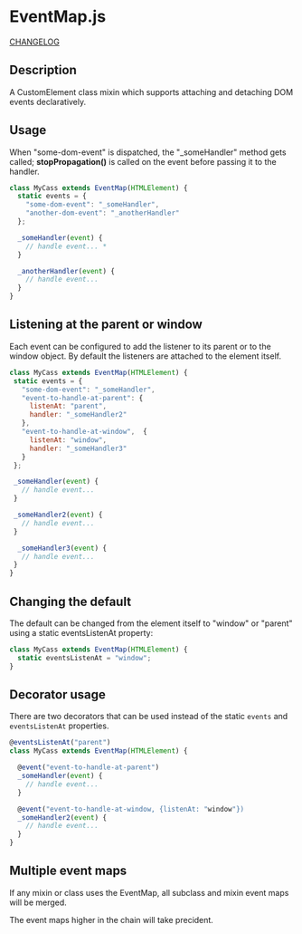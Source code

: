 # EventMap.js

[CHANGELOG](./CHANGELOG.md)


## Description
A CustomElement class mixin which supports attaching and detaching DOM events declaratively.

## Usage
When "some-dom-event" is dispatched, the "_someHandler" method gets called;
__stopPropagation()__ is called on the event before passing it to the handler.

```js
class MyCass extends EventMap(HTMLElement) {
  static events = {
    "some-dom-event": "_someHandler",
    "another-dom-event": "_anotherHandler"
  };

  _someHandler(event) {
    // handle event... *
  }

  _anotherHandler(event) {
    // handle event...
  }
}
```

## Listening at the parent or window
Each event can be configured to add the listener to its parent
or to the window object. By default the listeners are attached
to the element itself.

 ```js
class MyCass extends EventMap(HTMLElement) {
  static events = {
    "some-dom-event": "_someHandler",
    "event-to-handle-at-parent": {
      listenAt: "parent",
      handler: "_someHandler2"
    },
    "event-to-handle-at-window",  {
      listenAt: "window",
      handler: "_someHandler3"
    }
  };

  _someHandler(event) {
    // handle event...
  }

  _someHandler2(event) {
    // handle event...
  }

   _someHandler3(event) {
    // handle event...
  }
}
```

## Changing the default
The default can be changed from the element itself to "window" or "parent"
using a static eventsListenAt property:
```js
class MyCass extends EventMap(HTMLElement) {
  static eventsListenAt = "window";
}
```

## Decorator usage
There are two decorators that can be used instead of the static `events` and `eventsListenAt` properties.
```js
@eventsListenAt("parent")
class MyCass extends EventMap(HTMLElement) {

  @event("event-to-handle-at-parent")
  _someHandler(event) {
    // handle event...
  }

  @event("event-to-handle-at-window, {listenAt: "window"})
  _someHandler2(event) {
    // handle event...
  }
}
```


## Multiple event maps
If any mixin or class uses the EventMap, all subclass and mixin event maps
will be merged.

The event maps higher in the chain will take precident.
